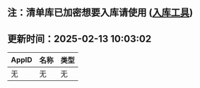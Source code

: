 ## 注：清单库已加密想要入库请使用 ([入库工具](https://github.com/BlankTMing/ManifestAutoUpdate/releases))

## 更新时间：2025-02-13 10:03:02
| AppID | 名称 | 类型  |
| :-------------------- | :----------------------------- | :----------- |
| 无 | 无 | 无 |
